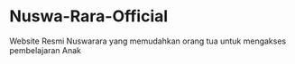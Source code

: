 # Nuswa-Rara-Official
Website Resmi Nuswarara yang memudahkan orang tua untuk mengakses pembelajaran Anak 

